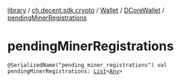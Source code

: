 [library](../../../index.md) / [ch.decent.sdk.crypto](../../index.md) / [Wallet](../index.md) / [DCoreWallet](index.md) / [pendingMinerRegistrations](./pending-miner-registrations.md)

# pendingMinerRegistrations

`@SerializedName("pending_miner_registrations") val pendingMinerRegistrations: `[`List`](https://kotlinlang.org/api/latest/jvm/stdlib/kotlin.collections/-list/index.html)`<`[`Any`](https://kotlinlang.org/api/latest/jvm/stdlib/kotlin/-any/index.html)`>`